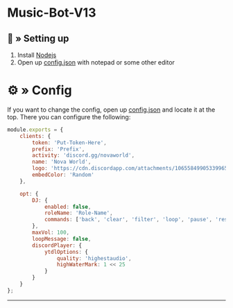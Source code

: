 # Music-Bot-V13
## <a id="setup"></a> 📁 » Setting up

1. Install [Nodejs](https://nodejs.org/)
2. Open up [config.json](https://discord.gg/zM6ZN9UfRs) with notepad or some other editor

# <a id="config"></a>⚙ » Config

If you want to change the config, open up [config.json](https://discord.gg/zM6ZN9UfRs) and locate it at the top. There you can configure the following:

```js
module.exports = {
    clients: {
        token: 'Put-Token-Here',
        prefix: 'Prefix',
        activity: 'discord.gg/novaworld',
        name: 'Nova World',
        logo: 'https://cdn.discordapp.com/attachments/1065584990533996584/1086659928099409961/pixiz-18-03-2023-14-41-24.jpg',
        embedColor: 'Random'
    },

    opt: {
        DJ: {
            enabled: false,
            roleName: 'Role-Name',
            commands: ['back', 'clear', 'filter', 'loop', 'pause', 'resume', 'seek', 'shuffle', 'skip', 'stop', 'volume']
        },
        maxVol: 100,
        loopMessage: false,
        discordPlayer: {
            ytdlOptions: {
                quality: 'highestaudio',
                highWaterMark: 1 << 25
            }
        }
    }
};
```

---
